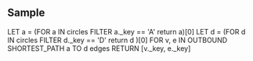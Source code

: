 ## Sample

LET a = (FOR a IN circles FILTER a._key == 'A' return a)[0]
LET d = (FOR d IN circles FILTER d._key == 'D' return d )[0]
    FOR v, e IN 
      OUTBOUND SHORTEST_PATH a TO d edges 
      RETURN [v._key, e._key]